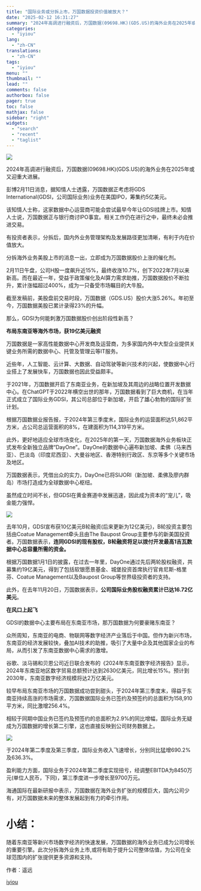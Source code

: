 ```yaml
---
title: "国际业务或分拆上市，万国数据投资价值被放大？"
date: "2025-02-12 16:31:27"
summary: "2024年高调进行融资后，万国数据(09698.HK)(GDS.US)的海外业务在2025年或又迎重..."
categories:
  - "iyiou"
lang:
  - "zh-CN"
translations:
  - "zh-CN"
tags:
  - "iyiou"
menu: ""
thumbnail: ""
lead: ""
comments: false
authorbox: false
pager: true
toc: false
mathjax: false
sidebar: "right"
widgets:
  - "search"
  - "recent"
  - "taglist"
---
```


![](https://diting-hetu.iyiou.com/test/async/paste/MnRZ1sihp2VHNJ34uF0q)

2024年高调进行融资后，万国数据(09698.HK)(GDS.US)的海外业务在2025年或又迎重大进展。

彭博2月11日消息，据知情人士透露，万国数据正考虑将GDS International(GDSI，公司国际业务)业务在美国IPO，筹集约5亿美元。

该知情人士称，这家数据中心运营商可能会尝试最早今年让GDSI挂牌上市。知情人士说，万国数据正与银行商讨IPO事宜。相关工作仍在进行之中，最终未必会推进交易。

有投资者表示，分拆后，国内外业务管理架构及发展路径更加清晰，有利于内在价值放大。

分拆海外业务美股上市的消息一出，立即成为万国数据股价上涨的催化剂。

2月11日午盘，公司H股一度飙升近15%，最终收涨10.7%，创下2022年7月以来新高。而在最近一年，受益于政策催化及AI算力需求助推，万国数据股价不断拉升，累计涨幅超过400%，成为一只备受市场瞩目的大牛股。

截至发稿前，美股盘前交易时段，万国数据（GDS.US）股价大涨5.26%。年初至今，万国数据美股已累计录得23%的升幅。

那么，GDSI为何能刺激万国数据股价创出阶段性新高？

**布局东南亚等海外市场，获19亿美元融资**

万国数据是一家高性能数据中心开发商及运营商，为多家国内外中大型企业提供关键业务所需的数据中心、托管及管理云等IT服务。

近些年，人工智能、云计算、大数据、自动驾驶等新兴技术的兴起，使数据中心行业搭上了发展快车，万国数据也因此受益颇丰。

于2021年，万国数据开启了东南亚业务，在新加坡及其周边的战略位置开发数据中心。在ChatGPT于2022年横空出世的那年，万国数据看到了巨大商机，在当年正式成立了国际业务GDSI，其公司总部位于新加坡，开启了雄心勃勃的国际扩张计划。

根据万国数据业报告报，于2024年第三季度末，国际业务的运营面积达51,862平方米，占公司总运营面积的8%，在建面积为114,319平方米。

此外，更好地适应全球市场变化，在2025年的第一天，万国数据海外业务板块正式发布全新独立品牌“DayOne”。DayOne的数据中心遍布新加坡、柔佛（马来西亚）、巴淡岛（印度尼西亚）、大曼谷地区、香港特别行政区、东京等多个关键市场及地区。

万国数据表示，凭借出众的实力，DayOne已将SIJORI（新加坡、柔佛及廖内群岛）市场打造成为全球数据中心枢纽。

虽然成立时间不长，但GDSI在黄金赛道中发展迅速，因此成为资本的“宠儿”，吸金能力强悍。

![](https://diting-hetu.iyiou.com/test/async/paste/PZdXF9NPS9MiJPHhB5DR)

去年10月，GDSI宣布获10亿美元B轮融资(后来更新为12亿美元)，B轮投资主要包括由Coatue Management牵头且由The Baupost Group主要参与的新美国投资者。万国数据表示，**连同GDSI的现有股权，B轮融资将足以拨付开发最高1吉瓦数据中心总容量所需的资金。**

根据万国数据1月1日的披露，在过去一年里，DayOne通过先后两轮股权融资，共募集约19亿美元，得到了包括软银愿景基金、城堡投资首席执行官肯尼斯-格里芬、Coatue Management以及Baupost Group等世界级投资者的支持。

此外，在去年11月20日，万国数据表示，**公司国际业务股权融资累计已达16.72亿美元**。

**在风口上起飞**

GDSI的数据中心主要布局在东南亚市场，那万国数据为何要豪赌东南亚？

众所周知，东南亚的电商、物联网等数字经济产业落后于中国。但作为新兴市场，东南亚的经济发展较快，叠加AI技术的助推，吸引了大量中企及其他国家企业的布局，从而引发了东南亚数据中心需求的激增。

谷歌、淡马锡和贝恩公司近日联合发布的《2024年东南亚数字经济报告》显示，2024年东南亚地区数字贸易总额预计达到2630亿美元，同比增长15%。预计到2030年，东南亚数字经济规模将达2万亿美元。

较早布局东南亚市场的万国数据成功尝到甜头，于2024年第三季度末，得益于东南亚持续高涨的市场需求，万国数据国际业务已签约及预签约的总面积为158,910平方米，同比激增256.4%。

相较于同期中国业务已签约及预签约的总面积为2.9%的同比增幅，国际业务无疑成为万国数据的增长第二引擎，这也直接反映到公司财务数据上。

![](https://diting-hetu.iyiou.com/test/async/paste/Cn0StGVqybZ5ZqTrW3ED)

于2024年第二季度及第三季度，国际业务收入飞速增长，分别同比猛增690.2%及636.3%。

盈利能力方面，国际业务于2024年第二季度实现扭亏，经调整EBITDA为8450万元(单位人民币，下同)，第三季度进一步增长至9700万元。

海通国际在最新研报中表示，万国数据在海外业务扩张的规模巨大，国内公司少有，对万国数据未来的整体发展起到有力的牵引作用。

小结：
===

随着东南亚等新兴市场数字经济的快速发展，万国数据的海外业务已成为公司增长的重要引擎。此次分拆海外业务上市,或将有助于提升公司整体估值，为公司在全球范围内的扩张提供更多资源和支持。

作者：遥远

[iyiou](https://www.iyiou.com/news/202502121090003)
